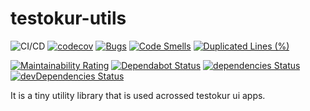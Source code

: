 # testokur-utils

![CI/CD](https://github.com/testokur/testokur-utils/workflows/CI/CD/badge.svg)
[![codecov](https://codecov.io/gh/testokur/testokur-utils/branch/master/graph/badge.svg)](https://codecov.io/gh/testokur/testokur-utils)
[![Bugs](https://sonarcloud.io/api/project_badges/measure?project=testokur_testokur-utils&metric=bugs)](https://sonarcloud.io/dashboard?id=testokur_testokur-utils)
[![Code Smells](https://sonarcloud.io/api/project_badges/measure?project=testokur_testokur-utils&metric=code_smells)](https://sonarcloud.io/dashboard?id=testokur_testokur-utils)
[![Duplicated Lines (%)](https://sonarcloud.io/api/project_badges/measure?project=testokur_testokur-utils&metric=duplicated_lines_density)](https://sonarcloud.io/dashboard?id=testokur_testokur-utils)

[![Maintainability Rating](https://sonarcloud.io/api/project_badges/measure?project=testokur_testokur-utils&metric=sqale_rating)](https://sonarcloud.io/dashboard?id=testokur_testokur-utils)
[![Dependabot Status](https://api.dependabot.com/badges/status?host=github&repo=testokur/testokur-utils)](https://dependabot.com)
[![dependencies Status](https://img.shields.io/david/testokur/testokur-utils.svg)](https://david-dm.org/testokur/testokur-utils)
[![devDependencies Status](https://img.shields.io/david/dev/testokur/testokur-utils.svg)](https://david-dm.org/testokur/testokur-utils?type=dev)

It is a tiny utility library that is used acrossed testokur ui apps.

